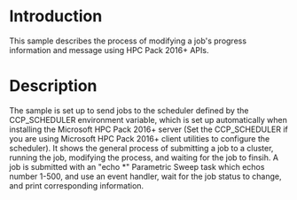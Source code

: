 # Introduction
This sample describes the process of modifying a job's progress information and message using HPC Pack 2016+ APIs.

# Description
The sample is set up to send jobs to the scheduler defined by the CCP_SCHEDULER environment variable, which is set up automatically when installing the Microsoft HPC Pack 2016+ server (Set the CCP_SCHEDULER if you are using Microsoft HPC Pack 2016+ client utilities to configure the scheduler).
It shows the general process of submitting a job to a cluster, running the job, modifying the process, and waiting for the job to finsih. A job is submitted with an "echo *" Parametric Sweep task which echos number 1-500, and use an event handler, wait for the job status to change, and print corresponding information.